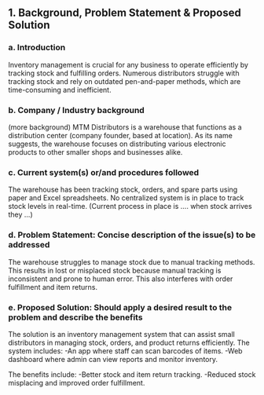## 1. Background, Problem Statement & Proposed Solution 

### a. Introduction
Inventory management is crucial for any business to operate efficiently by tracking stock and fulfilling orders. Numerous distributors struggle with tracking stock and rely on outdated pen-and-paper methods, which are time-consuming and inefficient.

### b. Company / Industry background
(more background) MTM Distributors is a warehouse that functions as a distribution center (company founder, based at location). As its name suggests, the warehouse focuses on distributing various electronic products to other smaller shops and businesses alike. 

### c. Current system(s) or/and procedures followed
The warehouse has been tracking stock, orders, and spare parts using paper and Excel spreadsheets. No centralized system is in place to track stock levels in real-time. (Current process in place is .... when stock arrives they ...)

### d. Problem Statement: Concise description of the issue(s) to be addressed
The warehouse struggles to manage stock due to manual tracking methods. This results in lost or misplaced stock because manual tracking is inconsistent and prone to human error. This also interferes with order fulfillment and item returns.

### e. Proposed Solution: Should apply a desired result to the problem and describe the benefits
The solution is an inventory management system that can assist small distributors in managing stock, orders, and product returns efficiently. The system includes:
-An app where staff can scan barcodes of items.
-Web dashboard where admin can view reports and monitor inventory. 

The benefits include:
-Better stock and item return tracking.
-Reduced stock misplacing and improved order fulfillment. 
